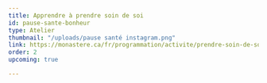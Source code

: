```yaml
---
title: Apprendre à prendre soin de soi
id: pause-sante-bonheur
type: Atelier
thumbnail: "/uploads/pause santé instagram.png"
link: https://monastere.ca/fr/programmation/activite/prendre-soin-de-soi-manuel-de-l-utilisateur-510
order: 2
upcoming: true

---
```

